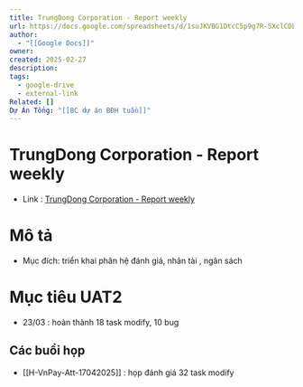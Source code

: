 ```yaml
---
title: TrungDong Corporation - Report weekly
url: https://docs.google.com/spreadsheets/d/1suJKVBG1DtcC5p9g7R-SXclCDL-mqso1j87zT-_ruGc/edit?gid=0#gid=0
author:
  - "[[Google Docs]]"
owner: 
created: 2025-02-27
description: 
tags:
  - google-drive
  - external-link
Related: []
Dự Án Tổng: "[[BC dự án BĐH tuần]]"
---
```

# TrungDong Corporation - Report weekly
- Link :  [TrungDong Corporation - Report weekly](https://docs.google.com/spreadsheets/d/1suJKVBG1DtcC5p9g7R-SXclCDL-mqso1j87zT-_ruGc/edit?gid=0#gid=0)

# Mô tả 
- Mục đích: triển khai phân hệ đánh giá, nhân tài , ngân sách

# Mục tiêu UAT2
- 23/03 : hoàn thành 18 task modify, 10 bug



## Các buổi họp
- [[H-VnPay-Att-17042025]] : họp đánh giá 32 task modify


